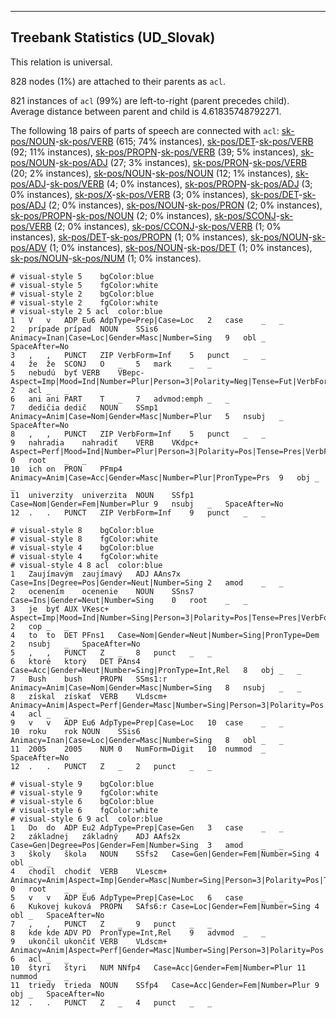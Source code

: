 

--------------------------------------------------------------------------------

## Treebank Statistics (UD_Slovak)

This relation is universal.

828 nodes (1%) are attached to their parents as `acl`.

821 instances of `acl` (99%) are left-to-right (parent precedes child).
Average distance between parent and child is 4.61835748792271.

The following 18 pairs of parts of speech are connected with `acl`: [sk-pos/NOUN]()-[sk-pos/VERB]() (615; 74% instances), [sk-pos/DET]()-[sk-pos/VERB]() (92; 11% instances), [sk-pos/PROPN]()-[sk-pos/VERB]() (39; 5% instances), [sk-pos/NOUN]()-[sk-pos/ADJ]() (27; 3% instances), [sk-pos/PRON]()-[sk-pos/VERB]() (20; 2% instances), [sk-pos/NOUN]()-[sk-pos/NOUN]() (12; 1% instances), [sk-pos/ADJ]()-[sk-pos/VERB]() (4; 0% instances), [sk-pos/PROPN]()-[sk-pos/ADJ]() (3; 0% instances), [sk-pos/X]()-[sk-pos/VERB]() (3; 0% instances), [sk-pos/DET]()-[sk-pos/ADJ]() (2; 0% instances), [sk-pos/NOUN]()-[sk-pos/PRON]() (2; 0% instances), [sk-pos/PROPN]()-[sk-pos/NOUN]() (2; 0% instances), [sk-pos/SCONJ]()-[sk-pos/VERB]() (2; 0% instances), [sk-pos/CCONJ]()-[sk-pos/VERB]() (1; 0% instances), [sk-pos/DET]()-[sk-pos/PROPN]() (1; 0% instances), [sk-pos/NOUN]()-[sk-pos/ADV]() (1; 0% instances), [sk-pos/NOUN]()-[sk-pos/DET]() (1; 0% instances), [sk-pos/NOUN]()-[sk-pos/NUM]() (1; 0% instances).


~~~ conllu
# visual-style 5	bgColor:blue
# visual-style 5	fgColor:white
# visual-style 2	bgColor:blue
# visual-style 2	fgColor:white
# visual-style 2 5 acl	color:blue
1	V	v	ADP	Eu6	AdpType=Prep|Case=Loc	2	case	_	_
2	prípade	prípad	NOUN	SSis6	Animacy=Inan|Case=Loc|Gender=Masc|Number=Sing	9	obl	_	SpaceAfter=No
3	,	,	PUNCT	ZIP	VerbForm=Inf	5	punct	_	_
4	že	že	SCONJ	O	_	5	mark	_	_
5	nebudú	byť	VERB	VBepc-	Aspect=Imp|Mood=Ind|Number=Plur|Person=3|Polarity=Neg|Tense=Fut|VerbForm=Fin	2	acl	_	_
6	ani	ani	PART	T	_	7	advmod:emph	_	_
7	dedičia	dedič	NOUN	SSmp1	Animacy=Anim|Case=Nom|Gender=Masc|Number=Plur	5	nsubj	_	SpaceAfter=No
8	,	,	PUNCT	ZIP	VerbForm=Inf	5	punct	_	_
9	nahradia	nahradiť	VERB	VKdpc+	Aspect=Perf|Mood=Ind|Number=Plur|Person=3|Polarity=Pos|Tense=Pres|VerbForm=Fin	0	root	_	_
10	ich	on	PRON	PFmp4	Animacy=Anim|Case=Acc|Gender=Masc|Number=Plur|PronType=Prs	9	obj	_	_
11	univerzity	univerzita	NOUN	SSfp1	Case=Nom|Gender=Fem|Number=Plur	9	nsubj	_	SpaceAfter=No
12	.	.	PUNCT	ZIP	VerbForm=Inf	9	punct	_	_

~~~


~~~ conllu
# visual-style 8	bgColor:blue
# visual-style 8	fgColor:white
# visual-style 4	bgColor:blue
# visual-style 4	fgColor:white
# visual-style 4 8 acl	color:blue
1	Zaujímavým	zaujímavý	ADJ	AAns7x	Case=Ins|Degree=Pos|Gender=Neut|Number=Sing	2	amod	_	_
2	ocenením	ocenenie	NOUN	SSns7	Case=Ins|Gender=Neut|Number=Sing	0	root	_	_
3	je	byť	AUX	VKesc+	Aspect=Imp|Mood=Ind|Number=Sing|Person=3|Polarity=Pos|Tense=Pres|VerbForm=Fin	2	cop	_	_
4	to	to	DET	PFns1	Case=Nom|Gender=Neut|Number=Sing|PronType=Dem	2	nsubj	_	SpaceAfter=No
5	,	,	PUNCT	Z	_	8	punct	_	_
6	ktoré	ktorý	DET	PAns4	Case=Acc|Gender=Neut|Number=Sing|PronType=Int,Rel	8	obj	_	_
7	Bush	bush	PROPN	SSms1:r	Animacy=Anim|Case=Nom|Gender=Masc|Number=Sing	8	nsubj	_	_
8	získal	získať	VERB	VLdscm+	Animacy=Anim|Aspect=Perf|Gender=Masc|Number=Sing|Person=3|Polarity=Pos|Tense=Past|VerbForm=Part	4	acl	_	_
9	v	v	ADP	Eu6	AdpType=Prep|Case=Loc	10	case	_	_
10	roku	rok	NOUN	SSis6	Animacy=Inan|Case=Loc|Gender=Masc|Number=Sing	8	obl	_	_
11	2005	2005	NUM	0	NumForm=Digit	10	nummod	_	SpaceAfter=No
12	.	.	PUNCT	Z	_	2	punct	_	_

~~~


~~~ conllu
# visual-style 9	bgColor:blue
# visual-style 9	fgColor:white
# visual-style 6	bgColor:blue
# visual-style 6	fgColor:white
# visual-style 6 9 acl	color:blue
1	Do	do	ADP	Eu2	AdpType=Prep|Case=Gen	3	case	_	_
2	základnej	základný	ADJ	AAfs2x	Case=Gen|Degree=Pos|Gender=Fem|Number=Sing	3	amod	_	_
3	školy	škola	NOUN	SSfs2	Case=Gen|Gender=Fem|Number=Sing	4	obl	_	_
4	chodil	chodiť	VERB	VLescm+	Animacy=Anim|Aspect=Imp|Gender=Masc|Number=Sing|Person=3|Polarity=Pos|Tense=Past|VerbForm=Part	0	root	_	_
5	v	v	ADP	Eu6	AdpType=Prep|Case=Loc	6	case	_	_
6	Kukovej	kuková	PROPN	SAfs6:r	Case=Loc|Gender=Fem|Number=Sing	4	obl	_	SpaceAfter=No
7	,	,	PUNCT	Z	_	9	punct	_	_
8	kde	kde	ADV	PD	PronType=Int,Rel	9	advmod	_	_
9	ukončil	ukončiť	VERB	VLdscm+	Animacy=Anim|Aspect=Perf|Gender=Masc|Number=Sing|Person=3|Polarity=Pos|Tense=Past|VerbForm=Part	6	acl	_	_
10	štyri	štyri	NUM	NNfp4	Case=Acc|Gender=Fem|Number=Plur	11	nummod	_	_
11	triedy	trieda	NOUN	SSfp4	Case=Acc|Gender=Fem|Number=Plur	9	obj	_	SpaceAfter=No
12	.	.	PUNCT	Z	_	4	punct	_	_

~~~


